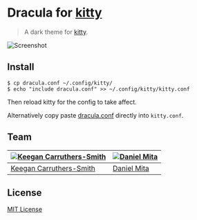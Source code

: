 # Dracula for [kitty](https://sw.kovidgoyal.net/kitty/)

> A dark theme for [kitty](https://sw.kovidgoyal.net/kitty/).

![Screenshot](https://user-images.githubusercontent.com/187831/46914836-1abccd80-cfa3-11e8-9d59-c0be8736175d.png)

## Install

``` shellsession
$ cp dracula.conf ~/.config/kitty/
$ echo "include dracula.conf" >> ~/.config/kitty/kitty.conf
```

Then reload kitty for the config to take affect.

Alternatively copy paste [dracula.conf](./dracula.conf) directly into
`kitty.conf`.

## Team

<!-- This theme is maintained by the following person and a bunch of [awesome contributors](https://github.com/dracula/kitty/graphs/contributors). -->

| [![Keegan Carruthers-Smith](https://avatars0.githubusercontent.com/u/187831?v=3&s=70)](https://github.com/keegancsmith) | [![Daniel Mita](https://avatars0.githubusercontent.com/u/966706?v=3&s=70)](https://github.com/mienaikage) |
| ----------------------------------------------------------------------------------------------------------------------- | --------------------------------------------------------------------------------------------------------- |
| [Keegan Carruthers-Smith](https://github.com/keegancsmith)                                                              | [Daniel Mita](https://github.com/mienaikage)                                                              |

## License

[MIT License](./LICENSE)
